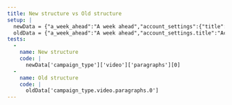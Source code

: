 ```yaml
---
title: New structure vs Old structure
setup: |
  newData = {"a_week_ahead":"A week ahead","account_settings":{"title":"Account settings"},"ad_production":{"title":"Ad production","speaker_plus":"+ Speaker","explanation":"Choose what kind of ad you want. The production need a few production days before the ads can be published.","speaker_included":"including speaker","edit_explanation":"The total ad production price for this campaign. Chosen ad production: "},"ad_production_explanation":"Choose what kind of ad you want. A few production days are needed before the ad can be published.","ad_production_type":{"already_have":"Ready-to-fly","static":"Static","switching":"Switching","advanced":"Advanced","title":"Kind of ad","basic":"Basic","standard":"Standard"},"add":"add","admin":{"manage_users":"Manage users"},"adminpanel":"Adminpanel","ads":"Ads","advanced":{"display":{"explanation":"Together we come up with an idea for an amazing design. The ad could f.ex. be a video, integration with social media or a RSS-flow (publication notifications).","delivery":"Your imagination and own material f.ex. your logotype."},"video":{"explanation":"Together we come up with an idea for an amazing design. The ad could f.ex. be a video with 3D-designs and environments.","delivery":"Your imagination and own material f.ex. your logotype."}},"advertiser":"Advertiser","already_have":{"display":{"description":"0 SEK","explanation":"You decide the content of the ad. This choice doesn't include any ad production. The material manager creates and uploads a finished ad.","delivery":"Finished ad material that is consistent with the five ad formats."},"video":{"description":"0 SEK","explanation":"You decide the content of the ad. This choice doesn't include any ad production. The material manager creates and uploads a finished ad.","delivery":"Finished ad material."}},"approve":"Approve","attachments":{"title":"Attachments"},"backend":{"target_group":{"title":"Target group"},"status":{"title":"Status","active":"Active","ended":"Ended","draft":"Draft","pending":"Pending","scheduled":"Scheduled","in_setup":"In setup","paused":"Paused"},"dsp_status":{"title":null,"not_present":"Not present","processing":"Processing","in_setup":"In setup","scheduled":"Scheduled","active":"Active","paused":"Paused","ended":"ended"},"approval_status":{"title":null,"undecided":"Undecided","send_for_approval":"Sent for approval","disapproved":"Disapproved","approved":"Approved"},"digital_planner":{"title":"Campaign coordinator"},"start_date":{"title":"Start date"},"target_amount":{"title":"Views"},"geo_location":{"title":"Geography"},"budget_price":{"title":"Budget for views"},"assignment_user":{"title":null},"assignment_role":{"title":"Role"},"assignment_type":{"title":null},"ad_preference":{"title":"Ad production type","already_have":"Ready-to-fly","static":"Static","switching":"Switching","advanced":"Advanced"},"end_date":{"title":"End date"},"stop_code":{"title":"Stop code"},"external_inventory":{"title":"External inventory","enabled":"Enabled","automatic":"Automatic","disabled":"Disabled"},"name":{"title":"Name"},"customer":{"title":"Customer"},"ad_production_price":{"title":"Ad production price"},"salesman":{"title":"Seller"},"invoice_text":{"title":"Invoice text"},"customer_reference_number":{"title":"Customer reference"},"final_budget":{"title":"Budget"},"child":{"title":null},"parent":{"title":null},"target":{"title":"Target"},"targetgroups":{"title":"Target groups","automotive":"Automotive","business":"Business","sports":"Sport","family_and_parenting":"Family & Parenting","health_and_fitness":"Health & Fitness","home_and_garden":"Home & Garden","pets":"Pets","real_estate":"Real Estate","style_and_fashion":"Style & Fashion","travel":"Travel","food_and_drink":"Food & Drink","culture_and_pleasure":"Culture & Pleasure","arts_and_entertainment":"Arts & Entertainment","food_and_drinks":"Food & Drinks"},"users":{"digital_planner":"Campaign manager","seller":"Seller","production_planner":"Designer","advertiser":"Advertiser"}},"basic":{"explanation":"Switching still images with text and logo or a recorded video that only needs help with adding the company logo and address.","delivery":"Finished ad material that is consistent with the booked video length.","speaker":"Choose if you want speaker or if you are recording your own speaker. Your recorded speaker has to be consistent with the booked video length."},"booker":"Booker","bookmark":{"title":"Bookmark"},"bookmark_removed":"Bookmark removed","budget":{"title":"Budget","maximum_views":" views is the maximum number of views that can be delivered under the chosen time period.","views":"Budget for views","total_campaign_price":"Total campaign price","explanation":"Choose the budget for the views or the number of views for your campaign. The other is calculated automatically.","name":"Budget"},"button":{"cancel":"Cancel","hide_comparison":"Hide comparison","show_comparison":"Show comparison","close":"Close","new_campaign":"New campaign","edit":"Edit","continue":"Continue","submit":"Submit","reset":"Reset","comments":"Comments","contact":"Contact","campaign_events":"Campaign events","edit_campaign":"Edit campaign","delete_campaign":"Delete campaign","end_campaign":"End campaign","send_for_approval":"Send for approval","take_back_from_approval":"Take back from approval","hide_details":"Hide details","show_details":"Show details","choose":"Choose","map":"Karta","delete":"Delete","replace":"Replace","take_back_to_create_campaign":"Take me back to the 'Create campaign' page","say":"Say","remove_campaign":"Remove Campaign","cancel_close":"Cancel / Close","change_ad_material":"Change Ad-material","to_calendar":"To calendar","go_back":"Go back","ok":"Ok","clear":"Clear","add":"Add","upload_submit":"I am done. Send to production.","save":"Save","send_invitation":"Send invitation","remove":"Remove","disable":"Disable","resend":"Resend","search":"Search"},"by":"by","calendar":{"week":"Week","this_week":"This week","w":"w","which":"vad","my_campaigns":"My campaigns","all_campaigns":"All campaigns","zoom":"Time periods","month":"Month","year":"Year","explanation_active":"The wished campaign dates. You can only change the end date because the campaign is live.","explanation_ended":"The wished campaign dates. You can't change the campaign dates because the campaign is ended.","explanation":"Choose the wished start and end date from the calendar by clicking on them. The grey arrow is the production days.","today":"Today","tomorrow":"Tomorrow","a_week_ahead":"A week ahead","choose_date":"Choose date","production_days":"Production days","campaign_days":"Campaign days","campaign_days_used":"Campaign days (used)","number_of_chosen_days":"Number of chosen days","undo":"Reset calendar changes","filter_by":"Filter by","filter_all":"All campaigns","filter_active_delivering":"All active campaigns that are delivering","filter_active_not_delivering":"All active campaigns that are not delivering","filter_upcoming":"All upcoming campaigns","filter_inactive":"All inactive campaigns","search_by":"Search by campaign","customer_name":"Customer name","campaign_name":"Campaign name","change_dates":"Change date","choose_start_date":"Choose start date","choose_end_date":"Choose end date","campaign_has_been_created":"Campaign has been created"},"campaign":{"complete_steps1":"You need to complete","complete_steps2":" steps before your campaign can be created","work_lost":"You work will be lost.","create":"Create campaign","name":"Campaign name","recap_title":"Campaign summary for ","booker":"Booker","with_ID":"Campaign with ID","events":{"split":"Campaign-events","joined":"Campaign events"},"checked-in":"Checked in on campaign","take_over_checked_in":"has already checked in on this campaign. Do you want to take over the work?","checked_out":"Checked out from campaign","approved_note":"approved","disapproved":"rejected","link_copied":"The link was copied to your clipboard","on_hold_assigned":"Campaign is on hold. Click to remove the stop code.","on_hold_unassigned":"Campaign is on hold. Only checked-in user can remove the stop code.","cannot_remove_stopcode":"Campaign is on hold. You can only remove the stop code in Upsales.","bookmark_removed":"Bookmark is removed","bookmarked":"Campaign is bookmarked","rejected":"Campaign has been rejected","ended":"Campaign has ended","approved":"Campaign has been approved","title":"Campaign","reject_reason":"Write a reason for campaign rejection","stop_code_removed":"Stop code has been removed.","remove_stop_code":"Remove stop code","stop_code_warning":"The Campaign is on hold due to a stop code.","ask_remove_stop_code":"Do you want to remove the stop code?","views_delivered":"Delivered number of views","expected_delivery":"Expected number of views","edit":"Edit campaign","delete":"Delete campaign","delete_question":"Are you sure you want to remove the campaign?","cant_be_brought_back":"Once removed, it cannot be brought back again.","contact_information":"Contact information","customer":"Customer","material_manager":"Material manager","contact_person":"Contact person","display":"Display campaign","period":"Campaign period","end_live_campaign":"End live campaign","end_live_campaign_question":"Do you want to end the live campaign?","ended_cant_start_again":"Once ended, the campaign can not be started again.","id":"ID","statistics":"Campaign Statistics","updated":"Campaign has been successfully updated","whats_next":"What's next?","submitted":"Submitted","earliest_date":"The campaign can't start earlier than ","reason_for_earliest_date":"This is because we need to reserve some days for ad production","currently_worked_on":"Campaigns are currently worked on. Please refresh to see changes.","takeover_1":"Someone is taking over your campaign and you are being redirected to the 'Overview' page in","takeover_2":" seconds","already_approved_submit":"Campaign has already been approved. Are you sure you want to submit?","active_submit":"Campaign is already active. Are you sure you want to submit?","unsaved_data":"There is unsaved data. Are you sure you want to continue?","take_over_question":"Are you sure you want to take over this campaign?","take_over_user_logged_out":"The user who is working on this campaign will be logged out and recent changes might not be saved.","take_over":"Take over","on_hold":"Campaign is on hold.","search":"Search","checked_in":"Check-in","list_delivery":"Delivery","video":"Video campaign","native":"Native campaign"},"campaign_period":{"title":"Campaign period"},"campaign_type":{"descriptions":{"geography":{"text":"Du väljer i vilka geografiska områden du vill att annonsen ska synas.","heading":"Geografi"},"platforms":{"text":"Du når dina målgrupper där de befinner sig i dator, surfplatta och mobil.","heading":"Plattformar"},"target_group":{"text":"Du väljer vilken målgrupp du vill nå utifrån deras intressen.","heading":"Målgrupp"},"ad_targeting":{"text":"Du väljer vilka nyhetssajter eller vilka geografiska områden du vill att annonsen ska synas.","heading":"Annonsstyrning"},"content_production":{"text":"Du kan få hjälp med produktion av texter, foton samt video.","heading":"Innehållsproduktion"}},"choose_subheader":"Click on the product you want to use to advertise your message.","choose":"Choose product","video":{"paragraphs":["Kombinationen av rörlig bild och ljud är svårslagen för att förmedla ett budskap. Som konsumenter använder vi streaming i allt större utsträckning i takt med att våra medievanor förändras.","Vi hjälper dig att skapa en reklamfilm som fångar tittarens intresse. Längden på reklaminslagen är antingen 5, 10, 15 eller 20 sekunder. Filmen visas både i dator, surfplatta och mobil, helt enkelt där användaren finns för tillfället.","Utifrån vad du vill uppnå med kampanjen och vilken budget du har hjälper vi dig att välja mellan vilka datum kampanjen ska gå och göra geografiskt urval. Antalet visningar du får varierar i varje kampanj beroende på det geografiska urvalet och reklamfilmens längd."]},"display":{"paragraphs":["Har du behov av att skapa medvetenhet om ditt varumärke eller din produkt hos en viss målgrupp? Med hjälp av displayannonsering kan du rikta annonseringen mot precis de personer du vill nå.","Utifrån vad du vill uppnå med kampanjen och vilken budget du har hjälper vi dig att välja mellan vilka datum kampanjen ska gå, geografiskt urval och målgrupp. Antalet visningar du får varierar i varje kampanj beroende på hur det geografiska urvalet ser ut och hur nischad din målgrupp är. Annonserna visas sen bara för personer som finns med i det urval du har gjort.","Mer kvalitativa annonsvisningar och bättre kostnadseffektivitet helt enkelt."]},"native":{"paragraphs":["Berätta om din produkt, tjänst eller verksamhet i ett sammanhang som upplevs som förtroendeingivande. En digital native är en annons på webben i form av en redaktionell text. Ditt budskap är tydligt annonsmärkt men ser ut som en artikel och innehåller både text och bilder eller video.","Genom att annonsera med en native-annons, så bygger du ditt varumärke. Kunder stannar och läser längre på en redaktionell text jämfört med annan annonsering och du får plats med ett längre budskap än i en display annons. Du har även möjlighet att leda kunden vidare till din egen webbsida.","Utifrån vad du vill uppnå med kampanjen och vilken budget du har hjälper vi dig att välja antal artiklar och om kampanjen ska styras via nyhetssajter eller geografi. Vid bokning tar vår projektledare för native kontakt med dig och går igenom offerten som du och säljaren bokar."]}},"campaign-event":{"nothing":"Nothing","from":"From: ","to":"To: ","owner_checked_in":"Owner has checked-in","owner_checked_out":"Owner has checked-out","ID":"Campaign created with ID","started":"Campaign started","ended":"Campaign ended","approved":"Campaign approved","rejected":"Campaign rejected","sent_for_approval":"Campaign sent for approval","reason":"Reason"},"cancel":"Cancel","change":"Changes","check_in":{"title":"Check-in"},"choose_date":"Choose date","clicks":{"title":"Clicks","on_ad":"Clicks on ad"},"close":"Close","comment":{"could_not_submit":"Could not submit your comment"},"comments":{"title":"Comments","explanation":"Write here to specify something for the production.","for":"Comments for","write_here":"Write what you would like to say here...","no_comments":"No comments yet","me":"Me","right_now":"Right now"},"confirm_password":"Confirm password","contact_person":{"title":"Contact person","explanation":"Choose the person responsible for the campaign"},"continue_recap":"Continue to recap?","customer":{"title":"Customer","choose":"Choose customer","contact_people_for":"Contact people for","no_valid_contact_person":"No valid contact person found","error_contact_people":"This customer has no valid contact person.","status_error":"Status error detected on","stop_code":"Stop code detected for ","stop_code_able_create_campaign":"You are still able to create the campaign for","stop_code_able_create_campaign_2":"but the campaign can't become active until business support has removed the stop code","current_search":"No customers for the current search","bookmarked":"Bookmarked","search_to_create":"Search customer to create campaign","contact_person":"Contact person","choose_from_bookmarks":"or choose from your bookmarks","contact_person_name":"Contact person name","contact_person_phone":"Contact person telephone","contact_person_email":"Contact person email","contact_someone":"Please contact a campaign manager","results_found":"Results found for","here_you_go":"Here you go","remove_stop_code":"Before you can work with this campaign you need to take away the stop code. Are you sure that you want to remove the stop code now? This can't be reversed.","error_no_order":"No order/campaign is allowed on this customer. For campaign creation, please update this customer information in CrossAd (CA)","error_expired":"This customer is expired. For campaign creation, please update this customer information in CrossAd (CA)","error_prospect":"Campaigns cannot be created for customers that are still prospects.","name":"Name"},"customer_list":{"name":"Customer name","org_no":"Org no","reacher_customer_id":"Reacher customer id","address":"Address"},"customer_reference":{"title":"Customer reference","explanation":"Reference on the invoice, f.ex. department."},"customer_reference_explanation":"Reference on the invoice, f.ex. department","date":"Date","delivered_by":"Material delivered by material manager","delivery":"Delivery","digital_planner":"Campaign manager","disable":"Disable","e-mail":"e-mail","edit":"Edit","email":"Email","end":"End","english":"English","error":{"internet_explorer":"We detected that you use Internet Explorer. Not all Reacher functionality is available in this browser. We recommend that you use Chrome instead","something_broken":"Something is broken, please contact administrator.","something_wrong":"Something went wrong. Please try again.","estimations_failed":"We failed you!. Something is broken and we can't get a price estimation right now. Please wait a few minutes and try again or seek help via the Reacher Intercom.","estimation_fetching_data":"Fetching your views. Please wait.","estimation_still_working":"Still working. Hang on...","invoice_text":"You need to fill in Invoice text.","reference_text":"You need to fill in Reference text","delete_campaign":"Something went wrong while trying to delete the campaign","move_campaign":"We were unable to move your campaign to a different list. Please reload the page to see your changes.","budget_no_available_views":"There are no views with the chosen settings. Please change geography, target groups or period.","budget_0_views":"You can't create a campaign with 0 views.","budget_more_views_than_usual":"You are booking more views than what is ususal.","budget_less_views_than_usual":"You are booking less views than what is usual.","budget_not_normal":"Your budget is not usual. Are you sure you want to book with this budget?","budget_views_lower_than_burned_views":"Views can't be less than already burned views. Please ensure that you have more views than: ","cannot_create_0_views_campaign":"You cannot create a campaign with 0 views.","failed_take_back_campaign":"Failed to take back campaign with id: ","reject_comment":"A comment is needed for rejecting a campaign.","max_10_MB":"The maximum file size for production material is 10 MB.","file_read":"Error while reading file","upload_all_five_ads_sent_for_approval":"You need to upload all five ads to send the campaign for approval.","upload_all_five_ads_active_campaign":"You need to upload all five ads, since the campaign is already active.","upload_all_five_ads_approved_campaign":"You need to upload all five ads, since the campaign has been approved already.","campaign_email_failure":"Campaign couldn't be created due to email service failure. Please contract tech support if this problem persists.","material_manager_epost_cant_be_sent":"Email could not be sent to material manager, try again a bit later.","booking_confirmation_couldnt_sent":"Booking confirmation could not be sent, please try again a bit later.","advanced_ad_notification":"Notification for advanced ad could not be sent out, try to contact a campaign manager.","only_sellers_create_campaign":"Only sellers have the right to create a new campaign.","no_right_to_create_campaign":"You have no permissions to create a campaign","no_right_to_edit_campaign":"You have no permissions to edit a campaign","no_right_to_fetch_estimations":"You have no permissions to fetch estimations","campaign_only_sellers_can_create":"Only sellers can create a new campaign","campaign_editing_live_not_possible":"This campaign already started, editing of running campaigns is not possible at the moment.","customer_no_valid_contact_person":"The customer for this campaign doesn't have a valid contact person","campaign_not_found":"The link to the website does not work. If you need help contact the person responsible of the campaign.","campaign_already_sent_for_approval":"The campaign has already been approved/sent-for-approval","campaign_not_assigned":"You're not assigned to the campaign","input":"This doesn't look right. Please check for possible errors","sorry":"Sorry","page_not_accessible":"The page you requested could not be accessed","because":"because","go_back":"Go back","uri_invalid":"The URI requested is invalid or the resource requested does not exists.","but_something_is_broken":"but something is broken","possible_causes":"Possible causes","no_right_to_fetch_location":"You have no permissions to fetch geolocations","campaign_could_not_be_sent_ads_missing":"The campaign could not be send in since one or more ads are missing.","campaign_could_not_be_sent":"The campaign could not be sent in.","campaign_is_missing":"The campaign could not be sent in, since it is missing","campaign_could_not_be_sent_try_again":"The campaign could not be sent in, please try again.","campaign_editing_ended_not_possible":"This campaign has ended. It's not possible to edit this campaign anymore. Please create a new campaign instead.","filetype_not_supported":"This filetype is not supported.","file_format_not_in_name":"You need to add the fileformat to the filename, f.ex. 'campaignName_320x320.zip'","upload_5_ads":"You must upload all 5 ads for an active campaign.","upload_link_does_not_match":"The uploadlink does not match the campaign you are trying to edit","ad_check_url_fields":"Please check ad URL fields. Something could be wrong.","upload_all_five_ads_to_send_for_approval":"You need to upload all five ads to send the campaign for approval.","saving":"Error during saving, please try again.","not_authenticated":"Not authenticated","upload_all_five_ads":"You must upload all 5 ads as the campaign is already active.","approved_sent_for_approval":"Campaign has been approved/sent for approval","upload_unable_to_save":"Something went wrong when trying to save. Please try again."},"external_inventory":{"enabled":"Active","automatic":"Automatic","disabled":"Disabled","title":"External inventory"},"footer":{"help":"Need help? Have a look in our","help_center":"help center"},"for":"for","form":{"confirm_password":"Confirm password"},"general":{"greeting":"Hi"},"geography":"Geography","geolocation_explanation":"Type or choose from the map. the area's you want to reach with your campaign","help_center":{"title":"Help center"},"history":"History","i_accept_the":"I accept ","invoice_text":{"title":"Invoice text","explanation":"Information on the invoice that is sent to the customer."},"language":{"swedish":"Swedish","english":"English"},"location":{"none":"No geography chosen","title":"Geography","explanation":"Type or choose from the map, the area's you want to reach with your campaign.","clear_areas_message":"You can either choose sweden or specific municipalities/regions. Never both. Clear your chosen areas to choose this.","no_results":"No results","map_pick":"Pick on Map","selected_areas":"Selected areas","search":"Search","municipality":"municipality","region":"region","country":"country"},"login":{"email_sent_to_user":"An email have been sent to the given email address"},"logout":"Logout","manage_users":"Manage users","map":{"save_and_close":"Save & close","search_placeholder":"Search county or municipality…"},"material_manager":{"title":"Material manager","explanation":"Material manager is responsible for uploading ad material (material for production or ready-to-fly material.","checkbox":"Material manager is same person as contact person","name":"Name","email":"Email","phone_number":"Phone number"},"more":"More","more_information":"More information","my_profile":"My profile","native":{"ad_targeting":{"sites":"Sites","geography":"Geography","title":"Ad targeting","explanation":"Choose whether the ad should be targeting on news sites or geography. Site means that it is only displayed on selected sites, while geography is displayed for selected locations."},"interview":{"distance":"Distance","customer":"At location with customer","title":"Interview","explanation":"Choose where you want the interview to take place."},"photo":{"yes":"Help with photo","price":"2900 SEK/article","no":"No","title":"Photo","explanation":"Choose if you want help with production of photos for the articles."},"text":{"yes":"Help with texts","price":"3000 SEK/article","no":"No","title":"Text","explanation":"Choose if you want help with production of texts for the articles."},"video":{"yes":"Help with video","price":"Offer","no":"No","title":"Video","explanation":"Choose if you want help with  production of video for the articles."},"articles_count":{"title":"Articles","explanation":"Choose how many articles you want produced. It’s recommended to choose three or more. If you want to select a single article, the price is higher per article."},"sites":{"title":"News sites","explanation":"Choose one or more sites that you want to reach with your campaign."},"content_production":{"title":"Content production","explanation":"Prices for production are target prices. Upon completion of the project manager you will be allowed to approve the final prices."},"views":{"title":"Views per article","explanation":"Choose the number of impressions or budget per item. It is recommended that the price for impressions is over 50% of the cost of the campaign.","budget":"Budget for views / per article","views":"Views / per article"},"material_manager":{"explanation":"The person responsible for the campaign's advertising material."},"addons":{"title":"Add-ons","explanation":"You will get more information about the add-ons you selected from the project manager, nothing is booked at this moment."},"social_media":{"title":"Social media","explanation":"Select this if you are interested in getting more traffic to your articles. Publications on social media such as Facebook and Instagram can be targeted to relevant audiences.","yes":"I’m interested","no":"No"},"print":{"title":"Print","explanation":"Select this if you are interested in getting your articles published in a paper magazine.","yes":"I’m interested","no":"No"}},"navigation":{"back_to":"Go back to","acting_as":"Acting as","act_as":"Act as","create":"Create","create_description":"a new campaign","calendar":"Calendar","calendar_description":"See campaigns and customers","campaign_overview":"Campaign overview","campaign_overview_description":"Overview, manage, administrate","upcoming_campaigns":"Upcoming campaigns","upcoming_campains_description":"To do"},"offer_production":"Offer from production","or":"or","overview":{"no_campaigns_in_selected_period":"There are no campaigns in the chosen time period","no_checked_in_campaigns":"There are no checked-in campaigns","campaigns_checked_in_by_me":"Campaigns checked in by me","no_campaigns":"There are no campaigns for the chosen filter","all_the_rest":"All the rest","no_campaigns_sent_to_approval":"There are no campaigns that have been sent to approval","waiting_for_approval":"Waiting for approval","no_campaigns_to_approve_reject":"There are no camapigns to approve/reject","no_upcoming_campaigns":"There are no upcoming campaigns","all_upcoming_campaigns":"All upcoming campaigns","no_campaigns_wait_to_be_started":"There are no campaigns waiting to start","approved_campaigns":"Approved campaigns (that have not started yet)","filter_by":"Filter by","filter_all":"All campaigns","filter_active":"All active campaigns","filter_inactive":"All inactive campaigns","filter_delivering":"All delivering campaigns","filter_under_over_delivering":"All over/underdelivering campaigns","filter_external_inventory":"Campaigns that used external inventory","placeholder":"Search /Filter by customer, campaigns, regions, and anything you can think of ...","campaigns_currently_worked_on":"Campaigns are currently being worked on, please refresh to see changes","campaign_has_been_created":"A new campaign has been created, please refresh to update list"},"password":"Password","period":"Period","phone":"Phone","pikaday":{"previous_month":"Previous Month","next_month":"Next Month","january":"January","february":"February","march":"March","april":"April","may":"May","june":"June","july":"July","august":"August","september":"September","october":"October","november":"November","december":"December","sunday":"Sunday","monday":"Monday","tuesday":"Tuesday","wednesday":"Wednesday","thursday":"Thursday","friday":"Friday","saturday":"Saturday","sun":"Sun","mon":"Mon","tue":"Tue","wed":"Wed","thu":"Thu","fri":"Fri","sat":"Sat"},"production_days":"Production days","production_planner":"Designer","profile":{"unable_set_language":"Unable to set language","language_set":"Language is now set, you need to reload the page for it to be in the correct language.","passwords_no_match":"Passwords does not match","user_name":"You need a first name","user_lastname":"You need a last name","user_telephone":"You must have a phonenumber","language_title":"Language","language":{"set_in_current_browser":"This is going to set the language in your current browser"}},"progressbar":{"today":"TODAY","ended":"ENDED","not_started.":"NOT STARTED"},"recap":{"submit_question":"Do you want to submit?","i_accept_the":"I accept the","terms_and_conditions":"terms and conditions"},"reject":"Reject","rejected":"Rejected","resend":"Resend","reset":"Reset","role":"Role","roles":"Roles","saved":"Saved","search_results":"Search results","seconds":"sec","seller":"Seller","settings":{"title":"Settings","nothing_you_can_do":"There is nothing you can do here at the moment"},"standard":{"explanation":"Animation of still images/recorded material, text and logotype.","delivery":"Recorded material. This packade includes editing and clipping of the material.","speaker":"Choose if you want speaker or if you are recording your own speaker. This package includes editing of the recorded customer speaker."},"start":"Start","static":{"explanation":"Static image with text and your logo. You choose this if you don't want a moving ad.","delivery":"Production material for the ad."},"statistics":{"title":"Statistics","time":"Time","CTR":"CTR","ctr_explanation":"Percent of views clicked","embedded_content":"Your browser does not support embedded content","daily":"Daily statistics","30_days":"Total views on all sites for the last 30 days","sites":"Statistics per site","total":"Total statistics from start date","site":"Site","views_group":"Views per target group","group":"Target group","ad_on_site":"How your ad is shown on the site","click_enlarge":"Click to enlarge","total_views":"Total views","clicks":"Clicks","click_on_ads":"Clicks on ads","percent_views_clicked":"Percent of the views clicked","audience":"Audience","browser_not_support_embedded_content":"Your browser does not support embedded content"},"submit_question":"Submit campaign?","submitted_campaign":{"thank_you_for":"Thank you for submitting the campaign for","what_next":"What's next?","submitted":"Campaign submitted","send_us_material":"You send us the ad-script/material or ready-to-fly ad","response_via_email":"Response via e-mail when the campaign is active","campaign_follow_up":"Campaign follow up","campaign_id":"Campaign id"},"swedish":"Swedish","switching":{"explanation":"Slideshow, changing images or an animation. This ad is usually a HTML5-file. You choose this if you want a moving ad.","delivery":"Production material for the ad."},"target_group":{"none":"No target group chosen","title":"Target group","explanation":"Click to choose target groups that you want to reach with the campaign."},"target_group_explanation":"Click to choose target groups that you want to reach with the campaign","template":{"reacher_upload_ready_to_fly":"Reacher - upload ads","reacher_upload_material":"Reacher - upload production material","reacher_campaign_confirmation":"Reacher campaign confirmation","advanced_ad_notification":"Reacher - advanced ad notification","reacher_rejected_campaigns":"Reacher - rejected campaign","forgot_password":"Reacher - forgot password","reacher_reset_password":"Reacher - reset password"},"terms_and_conditions":"the terms and conditions","thank_you":"Thank you!","this_week":"This week","time":"Time","today":"Today","tomorrow":"Tomorrow","total_campaign_price":"Total campaign price","unableToResolve":{"gettext (word)":"_","gettext(msg)":"_","gettext(key)":"_","gettext(obj[prop])":"_","gettext(message)":"_","gettext('ad_production_type.' + this.campaign.ad_preference.type)":"_","gettext('backend.targetgroups.' + stringHelper.sluggify(targetGroup.name)":"_","{{ propertyName | gettext }}":"_","{{ 'campaign.' + campaignType | gettext }}":"_","gettext('backend.' + this.changeKey + '.' + this.changeValue[index])":"_","gettext('backend.ad_preference.' + this.changeValue.type[index])":"_","gettext('backend.targetgroups.' + stringHelper.sluggify(targetName)":"_","{{ transformKey(changeKey) | gettext }}":"_","gettext(assigneeType)":"_","gettext('backend.' + translatedText + '.title')":"_","{{ event.user.roles[0].name | beautifyString | gettext }}":"_","gettext(a)":"_","gettext(b)":"_","{{ cancelText | gettext }}":"_","{{ header | gettext }}":"_","{{ title | gettext }}":"_","{{buttonText | gettext}}":"_","{{ 'location.' + type | gettext }}":"_","gettext(this.text)":"_","{{ \"upload.size\" | pluralize(adsToReplace.length) | gettext }}":"_","gettext('We failed you!. Something is broken and we can\\'t get a price estimation right now. Please wait a few minutes and try again or try with slightly different settings.')":"_","gettext('ad_production_type.' + campaign.ad_preference_attributes.type)":"_","gettext('location.' + location.type)":"_","gettext (concat \"backend.users.\" this.name)":"_","{{gettext (concat \"backend.users.\" this.name)}}":"_","{{gettext inputPlaceholder}}":"_"},"upcoming":{"filter_by":"Filter by","all_campaigns":"All campaigns","bookmarked_campaigns":"Bookmarked campaigns","rejected_campaigns":"Rejected campaigns","campaigns_incomplete_ad_material":"Campaigns with incomplete material","campaigns_script_no_checkin":"Campaigns without script and check-in","campaigns_working_on":"Campaigns that are being worked on","placeholder":"Search / Filter by customer, campaign, municipality, and anything you can think of ...\""},"upload":{"portal":"Upload portal","portal_link":"Link to upload portal","yup_drop_here":"Yup, drop here","or_browse":"or browse","download":"Download","clicktag_placeholder":"Write URL here...","add_clicktag_url":"Add clicktag url","confirmation":"Uploaded files","upload_production_material":"Upload production material","size_limit":"Max 10MB allowed per file.","drop_here_attachments":"Drop your production material here","attachment_specification_file":"Download the production instructions","upload_finished_ad_material":"Upload finished ad material","drop_here_ad_material":"Drop your ad material here","ad_material_specification_file":"Download the ad material specification","already_exists":"already exists","do_you_want_to_replace":"Do you want to replace it","clicktag_urls":"Clicktag Url's","clicktag_url":"Clicktag url","invalid_dimensions":"Invalid dimensions of the ad","max_filesize":"Maximum filesize is ","check_ad_url":"Please check ad URL fields","five_ads_required":"You must upload all 5 ads as the campaign is already approved.","five_ads_sent_for_approval":"You need to upload 5 ads to send it for approval.","campaign_approved":"Campaign is already approved, are you sure you want to submit?","campaign_active":"Campaign is already active, are you sure you want to submit?","material":"Upload material for production","drop_material_anywhere":"Drop your ad material here","cancel_to_campaign":"Cancel and take me back to the 'Create campaign' page.","cancel_to_calendar":"Cancel and take me back to the 'Calendar' page.","download_material_specification":"Download material specification file.","send_us_material":"Send us hte ad script/material or the ready-to-fly ad through the REACHER upload portal.","response_via_email":"Response via email when the campaign is active","campaign_follow_up":"Campaign follow-up","upload_ads":"Upload Ads","150_KB":"Up to 150 KB are allowed for panorama ads (1250x240). Up to 100 KB are allowed for all other ad formats.","url":"URL leading to the customer page when clicked","size":"Size","sizes":"Sizes","download_material":"Download the ad material instructions file.","one_step_closer":"One step closer to reach your audience in a new way.","campaign_active_email":"An e-mail will be sent to you once your campaign is active","take_back_create_campaign":"Take me back to Create campaign.","campaign_submitted":"Campaign has been submitted","ad":"Upload ready ad material"},"upload_ad":{"title":"Upload ad"},"upload_portal":"Upload portal","user":{"request_refused":"The request is understood, but it has been refused or access is not allowed.","title":"Users","empty1":"There is no user with the name","empty2":"Try to use another name.","search_placeholder":"Search / Filter by name, e-mail, phone number, organisation, role...","email":"Email","save_success":"The user was saved successfully.","save_error":"The user could not be saved. Please fix the error to save the user.","cancel":"Cancel changes","submit":"Save","firstname":"Firstname","surname":"Surname","phone":"Phone","password":"Password","confirm_password":"Confirm password","organisation":"Organisation","role":"Role","language":"Language","cant_book_less_than_delivered_views":"You cannot book less views than what has been delivered. Please book more views.","dismiss":"Dismiss","got_it_dismiss":"Got it, dismiss","forgot_password":"Forgot password","username":"Username","welcome":"Welcome! Please log in","click_here":"Click here","contact_for_invite":"Not a member yet? Please contact a campaign manager for an invite.","password_reset_link":"Your password reset link is not valid","password_could_not_change":"Your password could not be changed, please try request a new one.","password_could_not_be_send":"Your password could not be sent with mail, please try request a new one","password_has_been_sent":"Your new password has been sent to your email.","got_your_password":"Got your password","click_here2":"to go back to the login page.","try_again":"Please try again","type_first_name":"Type your first name here","type_last_name":"Type your last name here","type_phone_number":"Type your phone number here","type_email":"Type your email here","type_password":"Type your password here","unable_to_save":"User could not be saved","saved":"User has been saved","unable_to_get":"Unable to get users","search":"Search","fill_in_details":"Fill in your details","already_member":"Already a member","log_in_here":"Log in here","no_valid_token":"You dont have a valid token for registration, contact digital planner for invite."},"users":"Users","validations":{"is_not_a_valid_url":" contains an invalid URL."},"video_bank":{"music":"Music from our sound bank","moving_background":"Moving background from our video bank","speaker":"Speaker for the video","additional_speaker":"I want speaker 1000 SEK"},"video_length":{"title":"Video length","explanation":"Choose the length of the video"},"view_ads":{"title":"View ads","could_not_be_unpacked":"The ad could not be unpacked. You have to upload a new ad for this format."},"views":{"title":"Views","total":"Total views"},"views_group":"Views per target group","was":"was","whatnow":{"thank_you":"Thank you for submitting the campaign for","one_step_closer":"Now you are one step closer in reaching your audience in a new way!","campaign_active_email":"Campaign is already active. Are you sure you want to submit?","campaign_successfully_updated":"The campaign has now been successfully updated","what_next":"What's next?","submitted":"Campaign has been submitted","send_us_material":"You send us the ad script/material or ready-to-fly material by uploading it in the Reacher upload portal.","response_via_email":"Response via email when the campaign is active","campaign_follow_up":"Campaign follow-up","thank_you_for":"Thanks for creating a campaign for","time_for_inbox":"Time to check the inbox!","check_email_address":"Please check the email you filled in for sending in ad material.","take_back_create_campaign":"Take me back to the 'Create campaign' page"}}
  oldData = {"a_week_ahead":"A week ahead","account_settings.title":"Account settings","ad_production_explanation":"Choose what kind of ad you want. A few production days are needed before the ad can be published.","ad_production_type.advanced":"Advanced","ad_production_type.already_have":"Ready-to-fly","ad_production_type.basic":"Basic","ad_production_type.standard":"Standard","ad_production_type.static":"Static","ad_production_type.switching":"Switching","ad_production_type.title":"Kind of ad","ad_production.edit_explanation":"The total ad production price for this campaign. Chosen ad production: ","ad_production.explanation":"Choose what kind of ad you want. The production need a few production days before the ads can be published.","ad_production.speaker_included":"including speaker","ad_production.speaker_plus":"+ Speaker","ad_production.title":"Ad production","add":"add","admin.manage_users":"Manage users","adminpanel":"Adminpanel","ads":"Ads","advanced.display.delivery":"Your imagination and own material f.ex. your logotype.","advanced.display.explanation":"Together we come up with an idea for an amazing design. The ad could f.ex. be a video, integration with social media or a RSS-flow (publication notifications).","advanced.video.delivery":"Your imagination and own material f.ex. your logotype.","advanced.video.explanation":"Together we come up with an idea for an amazing design. The ad could f.ex. be a video with 3D-designs and environments.","advertiser":"Advertiser","already_have.display.delivery":"Finished ad material that is consistent with the five ad formats.","already_have.display.description":"0 SEK","already_have.display.explanation":"You decide the content of the ad. This choice doesn't include any ad production. The material manager creates and uploads a finished ad.","already_have.video.delivery":"Finished ad material.","already_have.video.description":"0 SEK","already_have.video.explanation":"You decide the content of the ad. This choice doesn't include any ad production. The material manager creates and uploads a finished ad.","approve":"Approve","attachments.title":"Attachments","backend.ad_preference.advanced":"Advanced","backend.ad_preference.already_have":"Ready-to-fly","backend.ad_preference.static":"Static","backend.ad_preference.switching":"Switching","backend.ad_preference.title":"Ad production type","backend.ad_production_price.title":"Ad production price","backend.approval_status.approved":"Approved","backend.approval_status.disapproved":"Disapproved","backend.approval_status.send_for_approval":"Sent for approval","backend.approval_status.undecided":"Undecided","backend.assignment_role.title":"Role","backend.budget_price.title":"Budget for views","backend.customer_reference_number.title":"Customer reference","backend.customer.title":"Customer","backend.digital_planner.title":"Campaign coordinator","backend.dsp_status.active":"Active","backend.dsp_status.ended":"ended","backend.dsp_status.in_setup":"In setup","backend.dsp_status.not_present":"Not present","backend.dsp_status.paused":"Paused","backend.dsp_status.processing":"Processing","backend.dsp_status.scheduled":"Scheduled","backend.end_date.title":"End date","backend.external_inventory.automatic":"Automatic","backend.external_inventory.disabled":"Disabled","backend.external_inventory.enabled":"Enabled","backend.external_inventory.title":"External inventory","backend.final_budget.title":"Budget","backend.geo_location.title":"Geography","backend.invoice_text.title":"Invoice text","backend.name.title":"Name","backend.salesman.title":"Seller","backend.start_date.title":"Start date","backend.status.active":"Active","backend.status.draft":"Draft","backend.status.ended":"Ended","backend.status.in_setup":"In setup","backend.status.paused":"Paused","backend.status.pending":"Pending","backend.status.scheduled":"Scheduled","backend.status.title":"Status","backend.stop_code.title":"Stop code","backend.target_amount.title":"Views","backend.target_group.title":"Target group","backend.target.title":"Target","backend.targetgroups.arts_and_entertainment":"Arts & Entertainment","backend.targetgroups.automotive":"Automotive","backend.targetgroups.business":"Business","backend.targetgroups.culture_and_pleasure":"Culture & Pleasure","backend.targetgroups.family_and_parenting":"Family & Parenting","backend.targetgroups.food_and_drink":"Food & Drink","backend.targetgroups.food_and_drinks":"Food & Drinks","backend.targetgroups.health_and_fitness":"Health & Fitness","backend.targetgroups.home_and_garden":"Home & Garden","backend.targetgroups.pets":"Pets","backend.targetgroups.real_estate":"Real Estate","backend.targetgroups.sports":"Sport","backend.targetgroups.style_and_fashion":"Style & Fashion","backend.targetgroups.title":"Target groups","backend.targetgroups.travel":"Travel","backend.users.advertiser":"Advertiser","backend.users.digital_planner":"Campaign manager","backend.users.production_planner":"Designer","backend.users.seller":"Seller","basic.delivery":"Finished ad material that is consistent with the booked video length.","basic.explanation":"Switching still images with text and logo or a recorded video that only needs help with adding the company logo and address.","basic.speaker":"Choose if you want speaker or if you are recording your own speaker. Your recorded speaker has to be consistent with the booked video length.","booker":"Booker","bookmark_removed":"Bookmark removed","bookmark.title":"Bookmark","budget.explanation":"Choose the budget for the views or the number of views for your campaign. The other is calculated automatically.","budget.maximum_views":" views is the maximum number of views that can be delivered under the chosen time period.","budget.name":"Budget","budget.title":"Budget","budget.total_campaign_price":"Total campaign price","budget.views":"Budget for views","button.add":"Add","button.campaign_events":"Campaign events","button.cancel":"Cancel","button.cancel_close":"Cancel / Close","button.change_ad_material":"Change Ad-material","button.choose":"Choose","button.clear":"Clear","button.close":"Close","button.comments":"Comments","button.contact":"Contact","button.continue":"Continue","button.delete":"Delete","button.delete_campaign":"Delete campaign","button.disable":"Disable","button.edit":"Edit","button.edit_campaign":"Edit campaign","button.end_campaign":"End campaign","button.go_back":"Go back","button.hide_comparison":"Hide comparison","button.hide_details":"Hide details","button.map":"Karta","button.new_campaign":"New campaign","button.ok":"Ok","button.remove":"Remove","button.remove_campaign":"Remove Campaign","button.replace":"Replace","button.resend":"Resend","button.reset":"Reset","button.save":"Save","button.say":"Say","button.search":"Search","button.send_for_approval":"Send for approval","button.send_invitation":"Send invitation","button.show_comparison":"Show comparison","button.show_details":"Show details","button.submit":"Submit","button.take_back_from_approval":"Take back from approval","button.take_back_to_create_campaign":"Take me back to the 'Create campaign' page","button.to_calendar":"To calendar","button.upload_submit":"I am done. Send to production.","by":"by","calendar.a_week_ahead":"A week ahead","calendar.all_campaigns":"All campaigns","calendar.campaign_days":"Campaign days","calendar.campaign_days_used":"Campaign days (used)","calendar.campaign_has_been_created":"Campaign has been created","calendar.campaign_name":"Campaign name","calendar.change_dates":"Change date","calendar.choose_date":"Choose date","calendar.choose_end_date":"Choose end date","calendar.choose_start_date":"Choose start date","calendar.customer_name":"Customer name","calendar.explanation":"Choose the wished start and end date from the calendar by clicking on them. The grey arrow is the production days.","calendar.explanation_active":"The wished campaign dates. You can only change the end date because the campaign is live.","calendar.explanation_ended":"The wished campaign dates. You can't change the campaign dates because the campaign is ended.","calendar.filter_active_delivering":"All active campaigns that are delivering","calendar.filter_active_not_delivering":"All active campaigns that are not delivering","calendar.filter_all":"All campaigns","calendar.filter_by":"Filter by","calendar.filter_inactive":"All inactive campaigns","calendar.filter_upcoming":"All upcoming campaigns","calendar.month":"Month","calendar.my_campaigns":"My campaigns","calendar.number_of_chosen_days":"Number of chosen days","calendar.production_days":"Production days","calendar.search_by":"Search by campaign","calendar.this_week":"This week","calendar.today":"Today","calendar.tomorrow":"Tomorrow","calendar.undo":"Reset calendar changes","calendar.w":"w","calendar.week":"Week","calendar.which":"vad","calendar.year":"Year","calendar.zoom":"Time periods","campaign_period.title":"Campaign period","campaign_type.choose":"Choose product","campaign_type.choose_subheader":"Click on the product you want to use to advertise your message.","campaign_type.descriptions.ad_targeting.heading":"Annonsstyrning","campaign_type.descriptions.ad_targeting.text":"Du väljer vilka nyhetssajter eller vilka geografiska områden du vill att annonsen ska synas.","campaign_type.descriptions.content_production.heading":"Innehållsproduktion","campaign_type.descriptions.content_production.text":"Du kan få hjälp med produktion av texter, foton samt video.","campaign_type.descriptions.geography.heading":"Geografi","campaign_type.descriptions.geography.text":"Du väljer i vilka geografiska områden du vill att annonsen ska synas.","campaign_type.descriptions.platforms.heading":"Plattformar","campaign_type.descriptions.platforms.text":"Du når dina målgrupper där de befinner sig i dator, surfplatta och mobil.","campaign_type.descriptions.target_group.heading":"Målgrupp","campaign_type.descriptions.target_group.text":"Du väljer vilken målgrupp du vill nå utifrån deras intressen.","campaign_type.display.paragraphs.0":"Har du behov av att skapa medvetenhet om ditt varumärke eller din produkt hos en viss målgrupp? Med hjälp av displayannonsering kan du rikta annonseringen mot precis de personer du vill nå.","campaign_type.display.paragraphs.1":"Utifrån vad du vill uppnå med kampanjen och vilken budget du har hjälper vi dig att välja mellan vilka datum kampanjen ska gå, geografiskt urval och målgrupp. Antalet visningar du får varierar i varje kampanj beroende på hur det geografiska urvalet ser ut och hur nischad din målgrupp är. Annonserna visas sen bara för personer som finns med i det urval du har gjort.","campaign_type.display.paragraphs.2":"Mer kvalitativa annonsvisningar och bättre kostnadseffektivitet helt enkelt.","campaign_type.native.paragraphs.0":"Berätta om din produkt, tjänst eller verksamhet i ett sammanhang som upplevs som förtroendeingivande. En digital native är en annons på webben i form av en redaktionell text. Ditt budskap är tydligt annonsmärkt men ser ut som en artikel och innehåller både text och bilder eller video.","campaign_type.native.paragraphs.1":"Genom att annonsera med en native-annons, så bygger du ditt varumärke. Kunder stannar och läser längre på en redaktionell text jämfört med annan annonsering och du får plats med ett längre budskap än i en display annons. Du har även möjlighet att leda kunden vidare till din egen webbsida.","campaign_type.native.paragraphs.2":"Utifrån vad du vill uppnå med kampanjen och vilken budget du har hjälper vi dig att välja antal artiklar och om kampanjen ska styras via nyhetssajter eller geografi. Vid bokning tar vår projektledare för native kontakt med dig och går igenom offerten som du och säljaren bokar.","campaign_type.video.paragraphs.0":"Kombinationen av rörlig bild och ljud är svårslagen för att förmedla ett budskap. Som konsumenter använder vi streaming i allt större utsträckning i takt med att våra medievanor förändras.","campaign_type.video.paragraphs.1":"Vi hjälper dig att skapa en reklamfilm som fångar tittarens intresse. Längden på reklaminslagen är antingen 5, 10, 15 eller 20 sekunder. Filmen visas både i dator, surfplatta och mobil, helt enkelt där användaren finns för tillfället.","campaign_type.video.paragraphs.2":"Utifrån vad du vill uppnå med kampanjen och vilken budget du har hjälper vi dig att välja mellan vilka datum kampanjen ska gå och göra geografiskt urval. Antalet visningar du får varierar i varje kampanj beroende på det geografiska urvalet och reklamfilmens längd.","campaign-event.approved":"Campaign approved","campaign-event.ended":"Campaign ended","campaign-event.from":"From: ","campaign-event.ID":"Campaign created with ID","campaign-event.nothing":"Nothing","campaign-event.owner_checked_in":"Owner has checked-in","campaign-event.owner_checked_out":"Owner has checked-out","campaign-event.reason":"Reason","campaign-event.rejected":"Campaign rejected","campaign-event.sent_for_approval":"Campaign sent for approval","campaign-event.started":"Campaign started","campaign-event.to":"To: ","campaign.active_submit":"Campaign is already active. Are you sure you want to submit?","campaign.already_approved_submit":"Campaign has already been approved. Are you sure you want to submit?","campaign.approved":"Campaign has been approved","campaign.approved_note":"approved","campaign.ask_remove_stop_code":"Do you want to remove the stop code?","campaign.booker":"Booker","campaign.bookmark_removed":"Bookmark is removed","campaign.bookmarked":"Campaign is bookmarked","campaign.cannot_remove_stopcode":"Campaign is on hold. You can only remove the stop code in Upsales.","campaign.cant_be_brought_back":"Once removed, it cannot be brought back again.","campaign.checked_in":"Check-in","campaign.checked_out":"Checked out from campaign","campaign.checked-in":"Checked in on campaign","campaign.complete_steps1":"You need to complete","campaign.complete_steps2":" steps before your campaign can be created","campaign.contact_information":"Contact information","campaign.contact_person":"Contact person","campaign.create":"Create campaign","campaign.currently_worked_on":"Campaigns are currently worked on. Please refresh to see changes.","campaign.customer":"Customer","campaign.delete":"Delete campaign","campaign.delete_question":"Are you sure you want to remove the campaign?","campaign.disapproved":"rejected","campaign.display":"Display campaign","campaign.earliest_date":"The campaign can't start earlier than ","campaign.edit":"Edit campaign","campaign.end_live_campaign":"End live campaign","campaign.end_live_campaign_question":"Do you want to end the live campaign?","campaign.ended":"Campaign has ended","campaign.ended_cant_start_again":"Once ended, the campaign can not be started again.","campaign.events.joined":"Campaign events","campaign.events.split":"Campaign-events","campaign.expected_delivery":"Expected number of views","campaign.id":"ID","campaign.link_copied":"The link was copied to your clipboard","campaign.list_delivery":"Delivery","campaign.material_manager":"Material manager","campaign.name":"Campaign name","campaign.native":"Native campaign","campaign.on_hold":"Campaign is on hold.","campaign.on_hold_assigned":"Campaign is on hold. Click to remove the stop code.","campaign.on_hold_unassigned":"Campaign is on hold. Only checked-in user can remove the stop code.","campaign.period":"Campaign period","campaign.reason_for_earliest_date":"This is because we need to reserve some days for ad production","campaign.recap_title":"Campaign summary for ","campaign.reject_reason":"Write a reason for campaign rejection","campaign.rejected":"Campaign has been rejected","campaign.remove_stop_code":"Remove stop code","campaign.search":"Search","campaign.statistics":"Campaign Statistics","campaign.stop_code_removed":"Stop code has been removed.","campaign.stop_code_warning":"The Campaign is on hold due to a stop code.","campaign.submitted":"Submitted","campaign.take_over":"Take over","campaign.take_over_checked_in":"has already checked in on this campaign. Do you want to take over the work?","campaign.take_over_question":"Are you sure you want to take over this campaign?","campaign.take_over_user_logged_out":"The user who is working on this campaign will be logged out and recent changes might not be saved.","campaign.takeover_1":"Someone is taking over your campaign and you are being redirected to the 'Overview' page in","campaign.takeover_2":" seconds","campaign.title":"Campaign","campaign.unsaved_data":"There is unsaved data. Are you sure you want to continue?","campaign.updated":"Campaign has been successfully updated","campaign.video":"Video campaign","campaign.views_delivered":"Delivered number of views","campaign.whats_next":"What's next?","campaign.with_ID":"Campaign with ID","campaign.work_lost":"You work will be lost.","cancel":"Cancel","change":"Changes","check_in.title":"Check-in","choose_date":"Choose date","clicks.on_ad":"Clicks on ad","clicks.title":"Clicks","close":"Close","comment.could_not_submit":"Could not submit your comment","comments.explanation":"Write here to specify something for the production.","comments.for":"Comments for","comments.me":"Me","comments.no_comments":"No comments yet","comments.right_now":"Right now","comments.title":"Comments","comments.write_here":"Write what you would like to say here...","confirm_password":"Confirm password","contact_person.explanation":"Choose the person responsible for the campaign","contact_person.title":"Contact person","continue_recap":"Continue to recap?","customer_list.address":"Address","customer_list.name":"Customer name","customer_list.org_no":"Org no","customer_list.reacher_customer_id":"Reacher customer id","customer_reference_explanation":"Reference on the invoice, f.ex. department","customer_reference.explanation":"Reference on the invoice, f.ex. department.","customer_reference.title":"Customer reference","customer.bookmarked":"Bookmarked","customer.choose":"Choose customer","customer.choose_from_bookmarks":"or choose from your bookmarks","customer.contact_people_for":"Contact people for","customer.contact_person":"Contact person","customer.contact_person_email":"Contact person email","customer.contact_person_name":"Contact person name","customer.contact_person_phone":"Contact person telephone","customer.contact_someone":"Please contact a campaign manager","customer.current_search":"No customers for the current search","customer.error_contact_people":"This customer has no valid contact person.","customer.error_expired":"This customer is expired. For campaign creation, please update this customer information in CrossAd (CA)","customer.error_no_order":"No order/campaign is allowed on this customer. For campaign creation, please update this customer information in CrossAd (CA)","customer.error_prospect":"Campaigns cannot be created for customers that are still prospects.","customer.here_you_go":"Here you go","customer.name":"Name","customer.no_valid_contact_person":"No valid contact person found","customer.remove_stop_code":"Before you can work with this campaign you need to take away the stop code. Are you sure that you want to remove the stop code now? This can't be reversed.","customer.results_found":"Results found for","customer.search_to_create":"Search customer to create campaign","customer.status_error":"Status error detected on","customer.stop_code":"Stop code detected for ","customer.stop_code_able_create_campaign":"You are still able to create the campaign for","customer.stop_code_able_create_campaign_2":"but the campaign can't become active until business support has removed the stop code","customer.title":"Customer","date":"Date","delivered_by":"Material delivered by material manager","delivery":"Delivery","digital_planner":"Campaign manager","disable":"Disable","e-mail":"e-mail","edit":"Edit","email":"Email","end":"End","english":"English","error.ad_check_url_fields":"Please check ad URL fields. Something could be wrong.","error.advanced_ad_notification":"Notification for advanced ad could not be sent out, try to contact a campaign manager.","error.approved_sent_for_approval":"Campaign has been approved/sent for approval","error.because":"because","error.booking_confirmation_couldnt_sent":"Booking confirmation could not be sent, please try again a bit later.","error.budget_0_views":"You can't create a campaign with 0 views.","error.budget_less_views_than_usual":"You are booking less views than what is usual.","error.budget_more_views_than_usual":"You are booking more views than what is ususal.","error.budget_no_available_views":"There are no views with the chosen settings. Please change geography, target groups or period.","error.budget_not_normal":"Your budget is not usual. Are you sure you want to book with this budget?","error.budget_views_lower_than_burned_views":"Views can't be less than already burned views. Please ensure that you have more views than: ","error.but_something_is_broken":"but something is broken","error.campaign_already_sent_for_approval":"The campaign has already been approved/sent-for-approval","error.campaign_could_not_be_sent":"The campaign could not be sent in.","error.campaign_could_not_be_sent_ads_missing":"The campaign could not be send in since one or more ads are missing.","error.campaign_could_not_be_sent_try_again":"The campaign could not be sent in, please try again.","error.campaign_editing_ended_not_possible":"This campaign has ended. It's not possible to edit this campaign anymore. Please create a new campaign instead.","error.campaign_editing_live_not_possible":"This campaign already started, editing of running campaigns is not possible at the moment.","error.campaign_email_failure":"Campaign couldn't be created due to email service failure. Please contract tech support if this problem persists.","error.campaign_is_missing":"The campaign could not be sent in, since it is missing","error.campaign_not_assigned":"You're not assigned to the campaign","error.campaign_not_found":"The link to the website does not work. If you need help contact the person responsible of the campaign.","error.campaign_only_sellers_can_create":"Only sellers can create a new campaign","error.cannot_create_0_views_campaign":"You cannot create a campaign with 0 views.","error.customer_no_valid_contact_person":"The customer for this campaign doesn't have a valid contact person","error.delete_campaign":"Something went wrong while trying to delete the campaign","error.estimation_fetching_data":"Fetching your views. Please wait.","error.estimation_still_working":"Still working. Hang on...","error.estimations_failed":"We failed you!. Something is broken and we can't get a price estimation right now. Please wait a few minutes and try again or seek help via the Reacher Intercom.","error.failed_take_back_campaign":"Failed to take back campaign with id: ","error.file_format_not_in_name":"You need to add the fileformat to the filename, f.ex. 'campaignName_320x320.zip'","error.file_read":"Error while reading file","error.filetype_not_supported":"This filetype is not supported.","error.go_back":"Go back","error.input":"This doesn't look right. Please check for possible errors","error.internet_explorer":"We detected that you use Internet Explorer. Not all Reacher functionality is available in this browser. We recommend that you use Chrome instead","error.invoice_text":"You need to fill in Invoice text.","error.material_manager_epost_cant_be_sent":"Email could not be sent to material manager, try again a bit later.","error.max_10_MB":"The maximum file size for production material is 10 MB.","error.move_campaign":"We were unable to move your campaign to a different list. Please reload the page to see your changes.","error.no_right_to_create_campaign":"You have no permissions to create a campaign","error.no_right_to_edit_campaign":"You have no permissions to edit a campaign","error.no_right_to_fetch_estimations":"You have no permissions to fetch estimations","error.no_right_to_fetch_location":"You have no permissions to fetch geolocations","error.not_authenticated":"Not authenticated","error.only_sellers_create_campaign":"Only sellers have the right to create a new campaign.","error.page_not_accessible":"The page you requested could not be accessed","error.possible_causes":"Possible causes","error.reference_text":"You need to fill in Reference text","error.reject_comment":"A comment is needed for rejecting a campaign.","error.saving":"Error during saving, please try again.","error.something_broken":"Something is broken, please contact administrator.","error.something_wrong":"Something went wrong. Please try again.","error.sorry":"Sorry","error.upload_5_ads":"You must upload all 5 ads for an active campaign.","error.upload_all_five_ads":"You must upload all 5 ads as the campaign is already active.","error.upload_all_five_ads_active_campaign":"You need to upload all five ads, since the campaign is already active.","error.upload_all_five_ads_approved_campaign":"You need to upload all five ads, since the campaign has been approved already.","error.upload_all_five_ads_sent_for_approval":"You need to upload all five ads to send the campaign for approval.","error.upload_all_five_ads_to_send_for_approval":"You need to upload all five ads to send the campaign for approval.","error.upload_link_does_not_match":"The uploadlink does not match the campaign you are trying to edit","error.upload_unable_to_save":"Something went wrong when trying to save. Please try again.","error.uri_invalid":"The URI requested is invalid or the resource requested does not exists.","external_inventory.automatic":"Automatic","external_inventory.disabled":"Disabled","external_inventory.enabled":"Active","external_inventory.title":"External inventory","footer.help":"Need help? Have a look in our","footer.help_center":"help center","for":"for","form.confirm_password":"Confirm password","general.greeting":"Hi","geography":"Geography","geolocation_explanation":"Type or choose from the map. the area's you want to reach with your campaign","help_center.title":"Help center","history":"History","i_accept_the":"I accept ","invoice_text.explanation":"Information on the invoice that is sent to the customer.","invoice_text.title":"Invoice text","language.english":"English","language.swedish":"Swedish","location.clear_areas_message":"You can either choose sweden or specific municipalities/regions. Never both. Clear your chosen areas to choose this.","location.country":"country","location.explanation":"Type or choose from the map, the area's you want to reach with your campaign.","location.map_pick":"Pick on Map","location.municipality":"municipality","location.no_results":"No results","location.none":"No geography chosen","location.region":"region","location.search":"Search","location.selected_areas":"Selected areas","location.title":"Geography","login.email_sent_to_user":"An email have been sent to the given email address","logout":"Logout","manage_users":"Manage users","map.save_and_close":"Save & close","map.search_placeholder":"Search county or municipality…","material_manager.checkbox":"Material manager is same person as contact person","material_manager.email":"Email","material_manager.explanation":"Material manager is responsible for uploading ad material (material for production or ready-to-fly material.","material_manager.name":"Name","material_manager.phone_number":"Phone number","material_manager.title":"Material manager","more":"More","more_information":"More information","my_profile":"My profile","native.ad_targeting.explanation":"Choose whether the ad should be targeting on news sites or geography. Site means that it is only displayed on selected sites, while geography is displayed for selected locations.","native.ad_targeting.geography":"Geography","native.ad_targeting.sites":"Sites","native.ad_targeting.title":"Ad targeting","native.articles_count.explanation":"Choose how many articles you want produced. It’s recommended to choose three or more. If you want to select a single article, the price is higher per article.","native.articles_count.title":"Articles","native.content_production.explanation":"Prices for production are target prices. Upon completion of the project manager you will be allowed to approve the final prices.","native.content_production.title":"Content production","native.interview.customer":"At location with customer","native.interview.distance":"Distance","native.interview.explanation":"Choose where you want the interview to take place.","native.interview.title":"Interview","native.material_manager.explanation":"The person responsible for the campaign's advertising material.","native.photo.explanation":"Choose if you want help with production of photos for the articles.","native.photo.no":"No","native.photo.price":"2900 SEK/article","native.photo.title":"Photo","native.photo.yes":"Help with photo","native.sites.explanation":"Choose one or more sites that you want to reach with your campaign.","native.sites.title":"News sites","native.text.explanation":"Choose if you want help with production of texts for the articles.","native.text.no":"No","native.text.price":"3000 SEK/article","native.text.title":"Text","native.text.yes":"Help with texts","native.video.explanation":"Choose if you want help with  production of video for the articles.","native.video.no":"No","native.video.price":"Offer","native.video.title":"Video","native.video.yes":"Help with video","native.views.budget":"Budget for views / per article","native.views.explanation":"Choose the number of impressions or budget per item. It is recommended that the price for impressions is over 50% of the cost of the campaign.","native.views.title":"Views per article","native.views.views":"Views / per article","navigation.act_as":"Act as","navigation.acting_as":"Acting as","navigation.back_to":"Go back to","navigation.calendar":"Calendar","navigation.calendar_description":"See campaigns and customers","navigation.campaign_overview":"Campaign overview","navigation.campaign_overview_description":"Overview, manage, administrate","navigation.create":"Create","navigation.create_description":"a new campaign","navigation.upcoming_campaigns":"Upcoming campaigns","navigation.upcoming_campains_description":"To do","offer_production":"Offer from production","or":"or","overview.all_the_rest":"All the rest","overview.all_upcoming_campaigns":"All upcoming campaigns","overview.approved_campaigns":"Approved campaigns (that have not started yet)","overview.campaign_has_been_created":"A new campaign has been created, please refresh to update list","overview.campaigns_checked_in_by_me":"Campaigns checked in by me","overview.campaigns_currently_worked_on":"Campaigns are currently being worked on, please refresh to see changes","overview.filter_active":"All active campaigns","overview.filter_all":"All campaigns","overview.filter_by":"Filter by","overview.filter_delivering":"All delivering campaigns","overview.filter_external_inventory":"Campaigns that used external inventory","overview.filter_inactive":"All inactive campaigns","overview.filter_under_over_delivering":"All over/underdelivering campaigns","overview.no_campaigns":"There are no campaigns for the chosen filter","overview.no_campaigns_in_selected_period":"There are no campaigns in the chosen time period","overview.no_campaigns_sent_to_approval":"There are no campaigns that have been sent to approval","overview.no_campaigns_to_approve_reject":"There are no camapigns to approve/reject","overview.no_campaigns_wait_to_be_started":"There are no campaigns waiting to start","overview.no_checked_in_campaigns":"There are no checked-in campaigns","overview.no_upcoming_campaigns":"There are no upcoming campaigns","overview.placeholder":"Search /Filter by customer, campaigns, regions, and anything you can think of ...","overview.waiting_for_approval":"Waiting for approval","password":"Password","period":"Period","phone":"Phone","pikaday.april":"April","pikaday.august":"August","pikaday.december":"December","pikaday.february":"February","pikaday.fri":"Fri","pikaday.friday":"Friday","pikaday.january":"January","pikaday.july":"July","pikaday.june":"June","pikaday.march":"March","pikaday.may":"May","pikaday.mon":"Mon","pikaday.monday":"Monday","pikaday.next_month":"Next Month","pikaday.november":"November","pikaday.october":"October","pikaday.previous_month":"Previous Month","pikaday.sat":"Sat","pikaday.saturday":"Saturday","pikaday.september":"September","pikaday.sun":"Sun","pikaday.sunday":"Sunday","pikaday.thu":"Thu","pikaday.thursday":"Thursday","pikaday.tue":"Tue","pikaday.tuesday":"Tuesday","pikaday.wed":"Wed","pikaday.wednesday":"Wednesday","production_days":"Production days","production_planner":"Designer","profile.language_set":"Language is now set, you need to reload the page for it to be in the correct language.","profile.language_title":"Language","profile.language.set_in_current_browser":"This is going to set the language in your current browser","profile.passwords_no_match":"Passwords does not match","profile.unable_set_language":"Unable to set language","profile.user_lastname":"You need a last name","profile.user_name":"You need a first name","profile.user_telephone":"You must have a phonenumber","progressbar.ended":"ENDED","progressbar.not_started.":"NOT STARTED","progressbar.today":"TODAY","recap.i_accept_the":"I accept the","recap.submit_question":"Do you want to submit?","recap.terms_and_conditions":"terms and conditions","reject":"Reject","rejected":"Rejected","resend":"Resend","reset":"Reset","role":"Role","roles":"Roles","saved":"Saved","search_results":"Search results","seconds":"sec","seller":"Seller","settings.nothing_you_can_do":"There is nothing you can do here at the moment","settings.title":"Settings","standard.delivery":"Recorded material. This packade includes editing and clipping of the material.","standard.explanation":"Animation of still images/recorded material, text and logotype.","standard.speaker":"Choose if you want speaker or if you are recording your own speaker. This package includes editing of the recorded customer speaker.","start":"Start","static.delivery":"Production material for the ad.","static.explanation":"Static image with text and your logo. You choose this if you don't want a moving ad.","statistics.30_days":"Total views on all sites for the last 30 days","statistics.ad_on_site":"How your ad is shown on the site","statistics.audience":"Audience","statistics.browser_not_support_embedded_content":"Your browser does not support embedded content","statistics.click_enlarge":"Click to enlarge","statistics.click_on_ads":"Clicks on ads","statistics.clicks":"Clicks","statistics.CTR":"CTR","statistics.ctr_explanation":"Percent of views clicked","statistics.daily":"Daily statistics","statistics.embedded_content":"Your browser does not support embedded content","statistics.group":"Target group","statistics.percent_views_clicked":"Percent of the views clicked","statistics.site":"Site","statistics.sites":"Statistics per site","statistics.time":"Time","statistics.title":"Statistics","statistics.total":"Total statistics from start date","statistics.total_views":"Total views","statistics.views_group":"Views per target group","submit_question":"Submit campaign?","submitted_campaign.campaign_follow_up":"Campaign follow up","submitted_campaign.campaign_id":"Campaign id","submitted_campaign.response_via_email":"Response via e-mail when the campaign is active","submitted_campaign.send_us_material":"You send us the ad-script/material or ready-to-fly ad","submitted_campaign.submitted":"Campaign submitted","submitted_campaign.thank_you_for":"Thank you for submitting the campaign for","submitted_campaign.what_next":"What's next?","swedish":"Swedish","switching.delivery":"Production material for the ad.","switching.explanation":"Slideshow, changing images or an animation. This ad is usually a HTML5-file. You choose this if you want a moving ad.","target_group_explanation":"Click to choose target groups that you want to reach with the campaign","target_group.explanation":"Click to choose target groups that you want to reach with the campaign.","target_group.none":"No target group chosen","target_group.title":"Target group","template.advanced_ad_notification":"Reacher - advanced ad notification","template.forgot_password":"Reacher - forgot password","template.reacher_campaign_confirmation":"Reacher campaign confirmation","template.reacher_rejected_campaigns":"Reacher - rejected campaign","template.reacher_reset_password":"Reacher - reset password","template.reacher_upload_material":"Reacher - upload production material","template.reacher_upload_ready_to_fly":"Reacher - upload ads","terms_and_conditions":"the terms and conditions","thank_you":"Thank you!","this_week":"This week","time":"Time","today":"Today","tomorrow":"Tomorrow","total_campaign_price":"Total campaign price","unableToResolve.{{ 'campaign.' + campaignType | gettext }}":"_","unableToResolve.{{ 'location.' + type | gettext }}":"_","unableToResolve.{{ \"upload.size\" | pluralize(adsToReplace.length) | gettext }}":"_","unableToResolve.{{ cancelText | gettext }}":"_","unableToResolve.{{ closeText | gettext }}":"_","unableToResolve.{{ event.user.roles[0].name | beautifyString | gettext }}":"_","unableToResolve.{{ header | gettext }}":"_","unableToResolve.{{ propertyName | gettext }}":"_","unableToResolve.{{ title | gettext }}":"_","unableToResolve.{{ transformKey(changeKey) | gettext }}":"_","unableToResolve.{{buttonText | gettext}}":"_","unableToResolve.{{gettext (concat \"backend.users.\" this.name)}}":"_","unableToResolve.{{gettext inputPlaceholder}}":"_","unableToResolve.gettext (concat \"backend.users.\" this.name)":"_","unableToResolve.gettext (word)":"_","unableToResolve.gettext('ad_production_type.' + campaign.ad_preference_attributes.type)":"_","unableToResolve.gettext('ad_production_type.' + this.campaign.ad_preference.type)":"_","unableToResolve.gettext('backend.' + this.changeKey + '.' + this.changeValue[index])":"_","unableToResolve.gettext('backend.' + translatedText + '.title')":"_","unableToResolve.gettext('backend.ad_preference.' + this.changeValue.type[index])":"_","unableToResolve.gettext('backend.targetgroups.' + stringHelper.sluggify(targetGroup.name)":"_","unableToResolve.gettext('backend.targetgroups.' + stringHelper.sluggify(targetName)":"_","unableToResolve.gettext('location.' + location.type)":"_","unableToResolve.gettext('We failed you!. Something is broken and we can\\'t get a price estimation right now. Please wait a few minutes and try again or try with slightly different settings.')":"_","unableToResolve.gettext(`campaign_type.${this.type}.paragraphs.0`)":"_","unableToResolve.gettext(`campaign_type.${this.type}.paragraphs.1`)":"_","unableToResolve.gettext(`campaign_type.${this.type}.paragraphs.2`)":"_","unableToResolve.gettext(a)":"_","unableToResolve.gettext(assigneeType)":"_","unableToResolve.gettext(b)":"_","unableToResolve.gettext(key)":"_","unableToResolve.gettext(message)":"_","unableToResolve.gettext(msg)":"_","unableToResolve.gettext(obj[prop])":"_","unableToResolve.gettext(this.text)":"_","upcoming.all_campaigns":"All campaigns","upcoming.bookmarked_campaigns":"Bookmarked campaigns","upcoming.campaigns_incomplete_ad_material":"Campaigns with incomplete material","upcoming.campaigns_script_no_checkin":"Campaigns without script and check-in","upcoming.campaigns_working_on":"Campaigns that are being worked on","upcoming.filter_by":"Filter by","upcoming.placeholder":"Search / Filter by customer, campaign, municipality, and anything you can think of ...\"","upcoming.rejected_campaigns":"Rejected campaigns","upload_ad.title":"Upload ad","upload_portal":"Upload portal","upload.150_KB":"Up to 150 KB are allowed for panorama ads (1250x240). Up to 100 KB are allowed for all other ad formats.","upload.ad":"Upload ready ad material","upload.ad_material_specification_file":"Download the ad material specification","upload.add_clicktag_url":"Add clicktag url","upload.already_exists":"already exists","upload.attachment_specification_file":"Download the production instructions","upload.campaign_active":"Campaign is already active, are you sure you want to submit?","upload.campaign_active_email":"An e-mail will be sent to you once your campaign is active","upload.campaign_approved":"Campaign is already approved, are you sure you want to submit?","upload.campaign_follow_up":"Campaign follow-up","upload.campaign_submitted":"Campaign has been submitted","upload.cancel_to_calendar":"Cancel and take me back to the 'Calendar' page.","upload.cancel_to_campaign":"Cancel and take me back to the 'Create campaign' page.","upload.check_ad_url":"Please check ad URL fields","upload.clicktag_placeholder":"Write URL here...","upload.clicktag_url":"Clicktag url","upload.clicktag_urls":"Clicktag Url's","upload.confirmation":"Uploaded files","upload.do_you_want_to_replace":"Do you want to replace it","upload.download":"Download","upload.download_material":"Download the ad material instructions file.","upload.download_material_specification":"Download material specification file.","upload.drop_here_ad_material":"Drop your ad material here","upload.drop_here_attachments":"Drop your production material here","upload.drop_material_anywhere":"Drop your ad material here","upload.five_ads_required":"You must upload all 5 ads as the campaign is already approved.","upload.five_ads_sent_for_approval":"You need to upload 5 ads to send it for approval.","upload.invalid_dimensions":"Invalid dimensions of the ad","upload.material":"Upload material for production","upload.max_filesize":"Maximum filesize is ","upload.one_step_closer":"One step closer to reach your audience in a new way.","upload.or_browse":"or browse","upload.portal":"Upload portal","upload.portal_link":"Link to upload portal","upload.response_via_email":"Response via email when the campaign is active","upload.send_us_material":"Send us hte ad script/material or the ready-to-fly ad through the REACHER upload portal.","upload.size":"Size","upload.size_limit":"Max 10MB allowed per file.","upload.sizes":"Sizes","upload.take_back_create_campaign":"Take me back to Create campaign.","upload.upload_ads":"Upload Ads","upload.upload_finished_ad_material":"Upload finished ad material","upload.upload_production_material":"Upload production material","upload.url":"URL leading to the customer page when clicked","upload.yup_drop_here":"Yup, drop here","user.already_member":"Already a member","user.cancel":"Cancel changes","user.cant_book_less_than_delivered_views":"You cannot book less views than what has been delivered. Please book more views.","user.click_here":"Click here","user.click_here2":"to go back to the login page.","user.confirm_password":"Confirm password","user.contact_for_invite":"Not a member yet? Please contact a campaign manager for an invite.","user.dismiss":"Dismiss","user.email":"Email","user.empty1":"There is no user with the name","user.empty2":"Try to use another name.","user.fill_in_details":"Fill in your details","user.firstname":"Firstname","user.forgot_password":"Forgot password","user.got_it_dismiss":"Got it, dismiss","user.got_your_password":"Got your password","user.language":"Language","user.log_in_here":"Log in here","user.no_valid_token":"You dont have a valid token for registration, contact digital planner for invite.","user.organisation":"Organisation","user.password":"Password","user.password_could_not_be_send":"Your password could not be sent with mail, please try request a new one","user.password_could_not_change":"Your password could not be changed, please try request a new one.","user.password_has_been_sent":"Your new password has been sent to your email.","user.password_reset_link":"Your password reset link is not valid","user.phone":"Phone","user.request_refused":"The request is understood, but it has been refused or access is not allowed.","user.role":"Role","user.save_error":"The user could not be saved. Please fix the error to save the user.","user.save_success":"The user was saved successfully.","user.saved":"User has been saved","user.search":"Search","user.search_placeholder":"Search / Filter by name, e-mail, phone number, organisation, role...","user.submit":"Save","user.surname":"Surname","user.title":"Users","user.try_again":"Please try again","user.type_email":"Type your email here","user.type_first_name":"Type your first name here","user.type_last_name":"Type your last name here","user.type_password":"Type your password here","user.type_phone_number":"Type your phone number here","user.unable_to_get":"Unable to get users","user.unable_to_save":"User could not be saved","user.username":"Username","user.welcome":"Welcome! Please log in","users":"Users","validations.is_not_a_valid_url":" contains an invalid URL.","video_bank.additional_speaker":"I want speaker 1000 SEK","video_bank.moving_background":"Moving background from our video bank","video_bank.music":"Music from our sound bank","video_bank.speaker":"Speaker for the video","video_length.explanation":"Choose the length of the video","video_length.title":"Video length","view_ads.could_not_be_unpacked":"The ad could not be unpacked. You have to upload a new ad for this format.","view_ads.title":"View ads","views_group":"Views per target group","views.title":"Views","views.total":"Total views","was":"was","whatnow.campaign_active_email":"Campaign is already active. Are you sure you want to submit?","whatnow.campaign_follow_up":"Campaign follow-up","whatnow.campaign_successfully_updated":"The campaign has now been successfully updated","whatnow.check_email_address":"Please check the email you filled in for sending in ad material.","whatnow.one_step_closer":"Now you are one step closer in reaching your audience in a new way!","whatnow.response_via_email":"Response via email when the campaign is active","whatnow.send_us_material":"You send us the ad script/material or ready-to-fly material by uploading it in the Reacher upload portal.","whatnow.submitted":"Campaign has been submitted","whatnow.take_back_create_campaign":"Take me back to the 'Create campaign' page","whatnow.thank_you":"Thank you for submitting the campaign for","whatnow.thank_you_for":"Thanks for creating a campaign for","whatnow.time_for_inbox":"Time to check the inbox!","whatnow.what_next":"What's next?"}
tests:
  -
    name: New structure
    code: |
      newData['campaign_type']['video']['paragraphs'][0]
  -
    name: Old structure
    code: |
      oldData['campaign_type.video.paragraphs.0']
---
```


